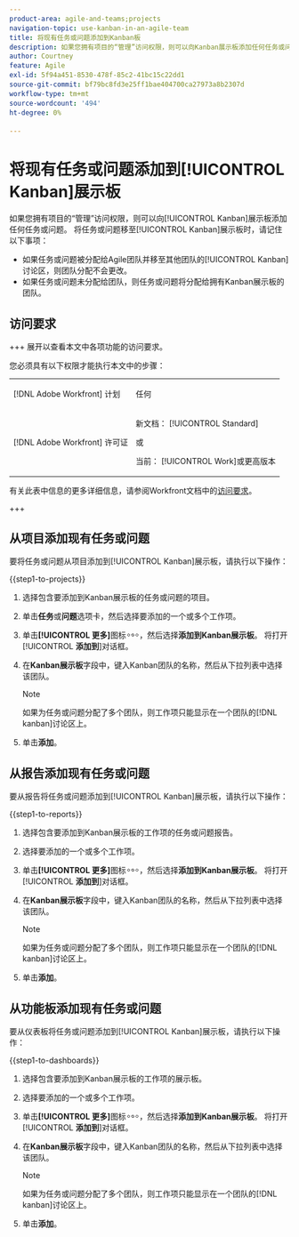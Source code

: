 ```yaml
---
product-area: agile-and-teams;projects
navigation-topic: use-kanban-in-an-agile-team
title: 将现有任务或问题添加到Kanban板
description: 如果您拥有项目的“管理”访问权限，则可以向Kanban展示板添加任何任务或问题。
author: Courtney
feature: Agile
exl-id: 5f94a451-8530-478f-85c2-41bc15c22dd1
source-git-commit: bf79bc8fd3e25ff1bae404700ca27973a8b2307d
workflow-type: tm+mt
source-wordcount: '494'
ht-degree: 0%

---
```


# 将现有任务或问题添加到[!UICONTROL Kanban]展示板

<!-- Audited: 4/2025 -->

如果您拥有项目的“管理”访问权限，则可以向[!UICONTROL Kanban]展示板添加任何任务或问题。 将任务或问题移至[!UICONTROL Kanban]展示板时，请记住以下事项：

* 如果任务或问题被分配给Agile团队并移至其他团队的[!UICONTROL Kanban]讨论区，则团队分配不会更改。
* 如果任务或问题未分配给团队，则任务或问题将分配给拥有Kanban展示板的团队。

## 访问要求

+++ 展开以查看本文中各项功能的访问要求。

您必须具有以下权限才能执行本文中的步骤：

<table style="table-layout:auto"> 
 <col> 
 </col> 
 <col> 
 </col> 
 <tbody> 
  <tr> 
   <td role="rowheader">[!DNL Adobe Workfront] 计划</td> 
   <td> <p>任何</p> </td> 
  </tr> 
  <tr> 
   <td role="rowheader">[!DNL Adobe Workfront] 许可证</td> 
   <td> <p>新文档： [!UICONTROL Standard]</p> 
   或
   <p>当前： [!UICONTROL Work]或更高版本</p> </td> 
  </tr>
 </tbody> 
</table>

有关此表中信息的更多详细信息，请参阅Workfront文档中的[访问要求](/help/quicksilver/administration-and-setup/add-users/access-levels-and-object-permissions/access-level-requirements-in-documentation.md)。

+++

## 从项目添加现有任务或问题

要将任务或问题从项目添加到[!UICONTROL Kanban]展示板，请执行以下操作：

{{step1-to-projects}}

1. 选择包含要添加到Kanban展示板的任务或问题的项目。
1. 单击&#x200B;**任务**&#x200B;或&#x200B;**问题**&#x200B;选项卡，然后选择要添加的一个或多个工作项。
1. 单击&#x200B;**[!UICONTROL 更多]**&#x200B;图标![更多图标](assets/more-icon.png)，然后选择&#x200B;**添加到Kanban展示板**。 将打开&#x200B;[!UICONTROL **添加到**]&#x200B;对话框。
1. 在&#x200B;**Kanban展示板**&#x200B;字段中，键入Kanban团队的名称，然后从下拉列表中选择该团队。

   >[!NOTE]
   >
   >如果为任务或问题分配了多个团队，则工作项只能显示在一个团队的[!DNL kanban]讨论区上。

1. 单击&#x200B;**添加**。


## 从报告添加现有任务或问题

要从报告将任务或问题添加到[!UICONTROL Kanban]展示板，请执行以下操作：

{{step1-to-reports}}

1. 选择包含要添加到Kanban展示板的工作项的任务或问题报告。
1. 选择要添加的一个或多个工作项。
1. 单击&#x200B;**[!UICONTROL 更多]**&#x200B;图标![更多图标](assets/more-icon.png)，然后选择&#x200B;**添加到Kanban展示板**。 将打开&#x200B;[!UICONTROL **添加到**]&#x200B;对话框。
1. 在&#x200B;**Kanban展示板**&#x200B;字段中，键入Kanban团队的名称，然后从下拉列表中选择该团队。

   >[!NOTE]
   >
   >如果为任务或问题分配了多个团队，则工作项只能显示在一个团队的[!DNL kanban]讨论区上。

1. 单击&#x200B;**添加**。



## 从功能板添加现有任务或问题

要从仪表板将任务或问题添加到[!UICONTROL Kanban]展示板，请执行以下操作：

{{step1-to-dashboards}}

1. 选择包含要添加到Kanban展示板的工作项的展示板。
1. 选择要添加的一个或多个工作项。
1. 单击&#x200B;**[!UICONTROL 更多]**&#x200B;图标![更多图标](assets/more-icon.png)，然后选择&#x200B;**添加到Kanban展示板**。 将打开&#x200B;[!UICONTROL **添加到**]&#x200B;对话框。
1. 在&#x200B;**Kanban展示板**&#x200B;字段中，键入Kanban团队的名称，然后从下拉列表中选择该团队。

   >[!NOTE]
   >
   >如果为任务或问题分配了多个团队，则工作项只能显示在一个团队的[!DNL kanban]讨论区上。

1. 单击&#x200B;**添加**。